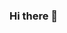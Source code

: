 ### Hi there 👋

<!--
**SivaAggzz95/SivaAggzz95** is a ✨ _special_ ✨ repository because its `README.md` (this file) appears on your GitHub profile.

Here are some ideas to get you started:

- 🔭 I’m currently working on Kotlin
- 🌱 I’m currently learning TS
- 👯 I’m looking to collaborate on cool android open-source libraries/projects
- 📫 How to reach me: sivaaggzz@gmail.com
- ⚡ Fun fact: Developed a launcher with 990K+ installs but Google turned down on it :D and the journeys still continues
